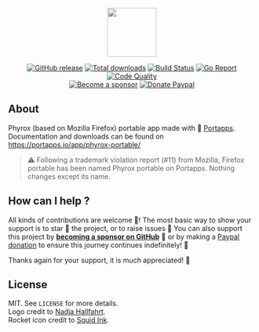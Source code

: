 <p align="center"><a href="https://portapps.io/app/phyrox-portable/" target="_blank"><img width="100" src="https://github.com/portapps/phyrox-portable/blob/master/res/papp.png"></a></p>

<p align="center">
  <a href="https://portapps.io/app/phyrox-portable/#download"><img src="https://img.shields.io/github/release/portapps/phyrox-portable.svg?style=flat-square" alt="GitHub release"></a>
  <a href="https://portapps.io/app/phyrox-portable/#download"><img src="https://img.shields.io/github/downloads/portapps/phyrox-portable/total.svg?style=flat-square" alt="Total downloads"></a>
  <a href="https://travis-ci.com/portapps/phyrox-portable"><img src="https://img.shields.io/travis/com/portapps/phyrox-portable/master.svg?style=flat-square" alt="Build Status"></a>
  <a href="https://goreportcard.com/report/github.com/portapps/phyrox-portable"><img src="https://goreportcard.com/badge/github.com/portapps/phyrox-portable?style=flat-square" alt="Go Report"></a>
  <a href="https://www.codacy.com/app/portapps/phyrox-portable"><img src="https://img.shields.io/codacy/grade/27d28a8f85c246c2b510f3a23f9cbe0a.svg?style=flat-square" alt="Code Quality"></a>
  <br /><a href="https://github.com/sponsors/crazy-max"><img src="https://img.shields.io/badge/sponsor-crazy--max-181717.svg?logo=github&style=flat-square" alt="Become a sponsor"></a>
  <a href="https://www.paypal.me/crazyws"><img src="https://img.shields.io/badge/donate-paypal-00457c.svg?logo=paypal&style=flat-square" alt="Donate Paypal"></a>
</p>

## About

Phyrox (based on Mozilla Firefox) portable app made with 🚀 [Portapps](https://portapps.io).<br />
Documentation and downloads can be found on https://portapps.io/app/phyrox-portable/

> :warning: Following a trademark violation report (#11) from Mozilla, Firefox portable has been named Phyrox portable on Portapps. Nothing changes except its name.

## How can I help ?

All kinds of contributions are welcome :raised_hands:! The most basic way to show your support is to star :star2: the project, or to raise issues :speech_balloon: You can also support this project by [**becoming a sponsor on GitHub**](https://github.com/sponsors/crazy-max) :clap: or by making a [Paypal donation](https://www.paypal.me/crazyws) to ensure this journey continues indefinitely! :rocket:

Thanks again for your support, it is much appreciated! :pray:

## License

MIT. See `LICENSE` for more details.<br />
Logo credit to [Nadja Hallfahrt](http://blog.artcore-illustrations.de/).<br />
Rocket icon credit to [Squid Ink](http://thesquid.ink).
